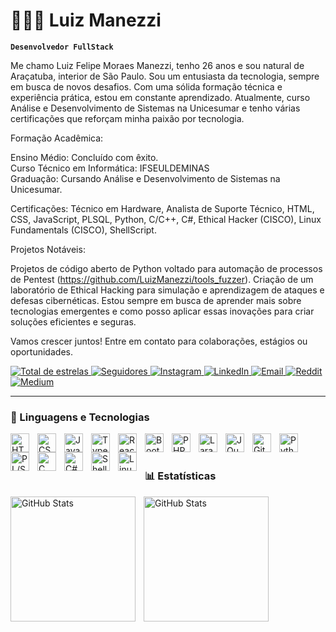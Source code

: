 # 👨🏻‍💻 Luiz Manezzi

**`Desenvolvedor FullStack`**

Me chamo Luiz Felipe Moraes Manezzi, tenho 26 anos e sou natural de Araçatuba, interior de São Paulo. Sou um entusiasta da tecnologia, sempre em busca de novos desafios. Com uma sólida formação técnica e experiência prática, estou em constante aprendizado. Atualmente, curso Análise e Desenvolvimento de Sistemas na Unicesumar e tenho várias certificações que reforçam minha paixão por tecnologia.

Formação Acadêmica:

Ensino Médio: Concluído com êxito.<br>
Curso Técnico em Informática: IFSEULDEMINAS<br>
Graduação: Cursando Análise e Desenvolvimento de Sistemas na Unicesumar.<br>

Certificações:
Técnico em Hardware,
Analista de Suporte Técnico,
HTML, CSS, JavaScript,
PLSQL, Python, C/C++, C#,
Ethical Hacker (CISCO),
Linux Fundamentals (CISCO),
ShellScript.

Projetos Notáveis:<br>

Projetos de código aberto de Python voltado para automação de processos de Pentest (https://github.com/LuizManezzi/tools_fuzzer).
Criação de um laboratório de Ethical Hacking para simulação e aprendizagem de ataques e defesas cibernéticas.
Estou sempre em busca de aprender mais sobre tecnologias emergentes e como posso aplicar essas inovações para criar soluções eficientes e seguras.

Vamos crescer juntos!
Entre em contato para colaborações, estágios ou oportunidades.

<p align="left"> 
    <a href="https://github.com/LuizManezzi?tab=repositories&sort=stargazers">
        <img 
            alt="Total de estrelas" 
            title="Total de estrelas GitHub" 
            src="https://custom-icon-badges.demolab.com/github/stars/LuizManezzi?color=55960c&style=for-the-badge&labelColor=488207&logo=star&label=estrelas"
        />
    </a>
    <a href="https://github.com/LuizManezzi?tab=followers">
        <img 
            alt="Seguidores" 
            title="Me siga no GitHub" 
            src="https://custom-icon-badges.demolab.com/github/followers/LuizManezzi?color=236ad3&labelColor=1155ba&style=for-the-badge&logo=github&label=Seguidores&logoColor=white"
        />
    </a>
    <a href="https://www.instagram.com/luiz.moraesm" target="_blank">
    <img 
        alt="Instagram" 
        title="Me siga no Instagram"
        src="https://img.shields.io/badge/Instagram-%23E4405F?style=for-the-badge&logo=instagram&logoColor=white" 
    />
    </a>
    <a href="https://www.linkedin.com/in/luiz-felipe-moraes-manezzi-437869161/" target="_blank">
    <img 
        alt="LinkedIn" 
        title="Me siga no LinkedIn" 
        src="https://img.shields.io/badge/LinkedIn-%230077B5?style=for-the-badge&logo=linkedin&logoColor=white" 
    />
    </a>
    <a href="mailto:felipe_moraess@hotmail.com">
    <img 
        alt="Email" 
        title="Entre em contato por e-mail"
        src="https://img.shields.io/badge/Email-%23D14836?style=for-the-badge&logo=gmail&logoColor=white" 
    />
    </a>
    <a href="https://www.reddit.com/user/SeuUsuario" target="_blank">
    <img 
        alt="Reddit" 
        title="Me siga no Reddit"
        src="https://img.shields.io/badge/Reddit-%23FF4500?style=for-the-badge&logo=reddit&logoColor=white" 
    />
    </a>
    <a href="https://medium.com/@SeuUsuario" target="_blank">
    <img 
        alt="Medium" 
        title="Me siga no Medium"
        src="https://img.shields.io/badge/Medium-%23000000?style=for-the-badge&logo=medium&logoColor=white" 
    />
    </a>



</p>

---

### 🤖 Linguagens e Tecnologias

<img 
    align="left" 
    alt="HTML"
    title="HTML" 
    width="30px" 
    style="padding-right: 10px;" 
    src="https://cdn.jsdelivr.net/gh/devicons/devicon@latest/icons/html5/html5-original.svg" 
/>
<img 
    align="left" 
    alt="CSS" 
    title="CSS"
    width="30px" 
    style="padding-right: 10px;" 
    src="https://cdn.jsdelivr.net/gh/devicons/devicon@latest/icons/css3/css3-original.svg" 
/>
<img 
    align="left" 
    alt="JavaScript" 
    title="JavaScript"
    width="30px" 
    style="padding-right: 10px;" 
    src="https://cdn.jsdelivr.net/gh/devicons/devicon@latest/icons/javascript/javascript-original.svg" 
/>
<img 
    align="left" 
    alt="TypeScript"
    title="TypeScript" 
    width="30px" 
    style="padding-right: 10px;" 
    src="https://cdn.jsdelivr.net/gh/devicons/devicon@latest/icons/typescript/typescript-original.svg" 
/>
<img 
    align="left" 
    alt="React"
    title="React" 
    width="30px" 
    style="padding-right: 10px;" 
    src="https://cdn.jsdelivr.net/gh/devicons/devicon@latest/icons/react/react-original.svg" 
/>
<img 
    align="left" 
    alt="Bootstrap"
    title="Bootstrap" 
    width="30px" 
    style="padding-right: 10px;" 
    src="https://cdn.jsdelivr.net/gh/devicons/devicon@latest/icons/bootstrap/bootstrap-original.svg" 
/>
<img 
    align="left" 
    alt="PHP" 
    title="PHP"
    width="30px" 
    style="padding-right: 10px;" 
    src="https://cdn.jsdelivr.net/gh/devicons/devicon@latest/icons/php/php-original.svg" 
/>
<img 
    align="left" 
    alt="Laravel" 
    title="Laravel"
    width="30px" 
    style="padding-right: 10px;" 
    src="https://cdn.jsdelivr.net/gh/devicons/devicon@latest/icons/laravel/laravel-original.svg" 
/>
<img 
    align="left" 
    alt="JQuery" 
    title="JQuery"
    width="30px" 
    style="padding-right: 10px;" 
    src="https://cdn.jsdelivr.net/gh/devicons/devicon@latest/icons/jquery/jquery-original.svg" 
/>
<img 
    align="left" 
    alt="Git" 
    title="Git"
    width="30px" 
    style="padding-right: 10px;" 
    src="https://cdn.jsdelivr.net/gh/devicons/devicon@latest/icons/git/git-original.svg" 
/>
<img 
    align="left" 
    alt="Python" 
    title="Python"
    width="30px" 
    style="padding-right: 10px;" 
    src="https://cdn.jsdelivr.net/gh/devicons/devicon@latest/icons/python/python-original.svg" 
/>
<img 
    align="left" 
    alt="PL/SQL" 
    title="PL/SQL"
    width="30px" 
    style="padding-right: 10px;" 
    src="https://cdn.jsdelivr.net/gh/devicons/devicon@latest/icons/oracle/oracle-original.svg" 
/>
<img 
    align="left" 
    alt="C" 
    title="C"
    width="30px" 
    style="padding-right: 10px;" 
    src="https://cdn.jsdelivr.net/gh/devicons/devicon@latest/icons/c/c-original.svg" 
/>
<img 
    align="left" 
    alt="C#" 
    title="C#"
    width="30px" 
    style="padding-right: 10px;" 
    src="https://cdn.jsdelivr.net/gh/devicons/devicon@latest/icons/csharp/csharp-original.svg" 
/>
<img 
    align="left" 
    alt="Shell Script" 
    title="Shell Script"
    width="30px" 
    style="padding-right: 10px;" 
    src="https://cdn.jsdelivr.net/gh/devicons/devicon@latest/icons/bash/bash-original.svg" 
/>
<img 
    align="left" 
    alt="Linux" 
    title="Linux"
    width="30px" 
    style="padding-right: 10px;" 
    src="https://cdn.jsdelivr.net/gh/devicons/devicon@latest/icons/linux/linux-original.svg" 
/>



<br/>
<br/>

### 📊 Estatísticas

<p>
  <img 
    align="left" 
    alt="GitHub Stats" 
    height="200" 
    style="padding-right: 10px;" 
    src="https://github-readme-stats.vercel.app/api?username=LuizManezzi&show_icons=true&theme=tokyonight&include_all_commits=true&locale=pt-br" 
  />

<img 
      align="left" 
      alt="GitHub Stats" 
      height="200" 
      src="https://github-readme-stats.vercel.app/api/top-langs/?username=LuizManezzi&theme=tokyonight&layout=compact&custom_title=Tecnologias&langs_count=9" 
  />

</p>
